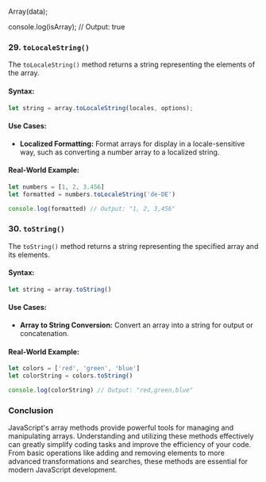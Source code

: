 Array(data);

console.log(isArray); // Output: true


### 29. **`toLocaleString()`**

The `toLocaleString()` method returns a string representing the elements of the array.

#### **Syntax:**
```javascript
let string = array.toLocaleString(locales, options);
````

#### **Use Cases:**

- **Localized Formatting:** Format arrays for display in a locale-sensitive way, such as converting a number array to a localized string.

#### **Real-World Example:**

```javascript
let numbers = [1, 2, 3.456]
let formatted = numbers.toLocaleString('de-DE')

console.log(formatted) // Output: "1, 2, 3,456"
```

### 30. **`toString()`**

The `toString()` method returns a string representing the specified array and its elements.

#### **Syntax:**

```javascript
let string = array.toString()
```

#### **Use Cases:**

- **Array to String Conversion:** Convert an array into a string for output or concatenation.

#### **Real-World Example:**

```javascript
let colors = ['red', 'green', 'blue']
let colorString = colors.toString()

console.log(colorString) // Output: "red,green,blue"
```

### Conclusion

JavaScript's array methods provide powerful tools for managing and manipulating arrays. Understanding and utilizing these methods effectively can greatly simplify coding tasks and improve the efficiency of your code. From basic operations like adding and removing elements to more advanced transformations and searches, these methods are essential for modern JavaScript development.
